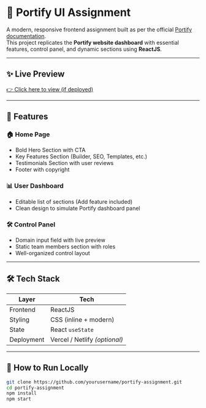 # 🚀 Portify UI Assignment

A modern, responsive frontend assignment built as per the official [Portify documentation](https://zeetsoft.in/docs/).  
This project replicates the **Portify website dashboard** with essential features, control panel, and dynamic sections using **ReactJS**.

---

## ✨ Live Preview

[👉 Click here to view (if deployed)](https://portify-lite-ui.vercel.app/)

------

## 📌 Features

### 🏠 Home Page
- Bold Hero Section with CTA
- Key Features Section (Builder, SEO, Templates, etc.)
- Testimonials Section with user reviews
- Footer with copyright

### 📊 User Dashboard
- Editable list of sections (Add feature included)
- Clean design to simulate Portify dashboard panel

### 🛠️ Control Panel
- Domain input field with live preview
- Static team members section with roles
- Well-organized control layout

------

## 🛠️ Tech Stack

| Layer         | Tech        |
|---------------|-------------|
| Frontend      | ReactJS     |
| Styling       | CSS (inline + modern) |
| State         | React `useState` |
| Deployment    | Vercel / Netlify *(optional)* |

---

## 🚀 How to Run Locally

```bash
git clone https://github.com/yourusername/portify-assignment.git
cd portify-assignment
npm install
npm start
